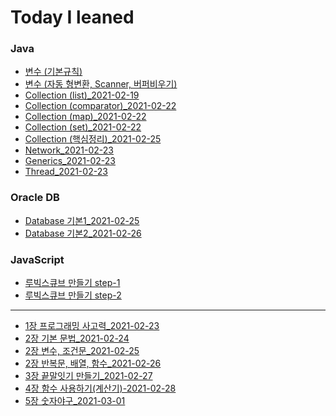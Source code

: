 # Today I leaned

### Java

- [변수 (기본규칙)](https://calvin9150.tistory.com/4)
- [변수 (자동 형변환, Scanner, 버퍼비우기)](https://calvin9150.tistory.com/5)
- [Collection (list)\_2021-02-19](<https://github.com/calvin9150/TIL/blob/main/JAVA/Collection(list)_20210219.md>)
- [Collection (comparator)\_2021-02-22](<https://github.com/calvin9150/TIL/blob/main/JAVA/Collection(comparator)_20210222.md>)
- [Collection (map)\_2021-02-22](<https://github.com/calvin9150/TIL/blob/main/JAVA/Collection(map)_20210222.md>)
- [Collection (set)\_2021-02-22](<https://github.com/calvin9150/TIL/blob/main/JAVA/Collection(set)_20210222.md>)
- [Collection (핵심정리)\_2021-02-25](https://calvin9150.tistory.com/30)
- [Network_2021-02-23](https://calvin9150.tistory.com/24?category=1179588)
- [Generics_2021-02-23](https://calvin9150.tistory.com/22?category=1179588)
- [Thread_2021-02-23](https://calvin9150.tistory.com/23?category=1179588)

### Oracle DB

- [Database 기본1_2021-02-25](https://calvin9150.tistory.com/31)
- [Database 기본2_2021-02-26](https://calvin9150.tistory.com/35)

### JavaScript

- [루빅스큐브 만들기 step-1](https://github.com/calvin9150/codeSquadTest/tree/step-1)
- [루빅스큐브 만들기 step-2](https://github.com/calvin9150/codeSquadTest/tree/step-2)

---

- [1장 프로그래밍 사고력\_2021-02-23](https://calvin9150.tistory.com/28)
- [2장 기본 문법\_2021-02-24](https://calvin9150.tistory.com/29)
- [2장 변수, 조건문\_2021-02-25](https://calvin9150.tistory.com/33?category=1187638)
- [2장 반복문, 배열, 함수\_2021-02-26](https://calvin9150.tistory.com/34)
- [3장 끝말잇기 만들기\_2021-02-27](https://calvin9150.tistory.com/36)
- [4장 함수 사용하기(계산기)-2021-02-28](https://calvin9150.tistory.com/37)
- [5장 숫자야구\_2021-03-01](https://calvin9150.tistory.com/38)
